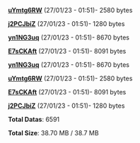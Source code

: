 [**uYmtg6RW**](/data/uYmtg6RW.txt) (27/01/23 - 01:51)- 2580 bytes

[**j2PCJbiZ**](/data/j2PCJbiZ.txt) (27/01/23 - 01:51)- 1280 bytes

[**yn1NG3uq**](/data/yn1NG3uq.txt) (27/01/23 - 01:51)- 8670 bytes

[**E7sCKAft**](/data/E7sCKAft.txt) (27/01/23 - 01:51)- 8091 bytes

[**yn1NG3uq**](/data/yn1NG3uq.txt) (27/01/23 - 01:51)- 8670 bytes

[**uYmtg6RW**](/data/uYmtg6RW.txt) (27/01/23 - 01:51)- 2580 bytes

[**E7sCKAft**](/data/E7sCKAft.txt) (27/01/23 - 01:51)- 8091 bytes

[**j2PCJbiZ**](/data/j2PCJbiZ.txt) (27/01/23 - 01:51)- 1280 bytes

**Total Datas**: 6591

**Total Size**: 38.70 MB / 38.7 MB